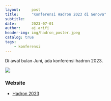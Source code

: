 ```yaml
---
layout:     post
title:      "Konferensi Hadron 2023 di Genova"
subtitle:   
date:       2023-07-01
author:     aj.arifi
header-img: img/hadron_poster.jpeg
catalog: true
tags:
    - konferensi
---
```


Di awal bulan Juni, ada konferensi hadron 2023.

![](/img/hadron23.jpg)


### Website

* [Hadron 2023](https://agenda.infn.it/event/33110/)
